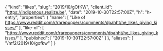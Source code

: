 {
  "kind": "likes",
  "slug": "2019/10/gOfKW",
  "client_id": "https://indigenous.realize.be",
  "date": "2019-10-30T22:57:00Z",
  "h": "h-entry",
  "properties": {
    "name": [
      "Like of https://www.reddit.com/r/rarepuppers/comments/dpahht/he_likes_giving_kisses/"
    ],
    "like-of": [
      "https://www.reddit.com/r/rarepuppers/comments/dpahht/he_likes_giving_kisses/"
    ],
    "published": [
      "2019-10-30T22:57:00Z"
    ]
  },
  "aliases": [
    "/mf2/2019/10/gofkw"
  ]
}
